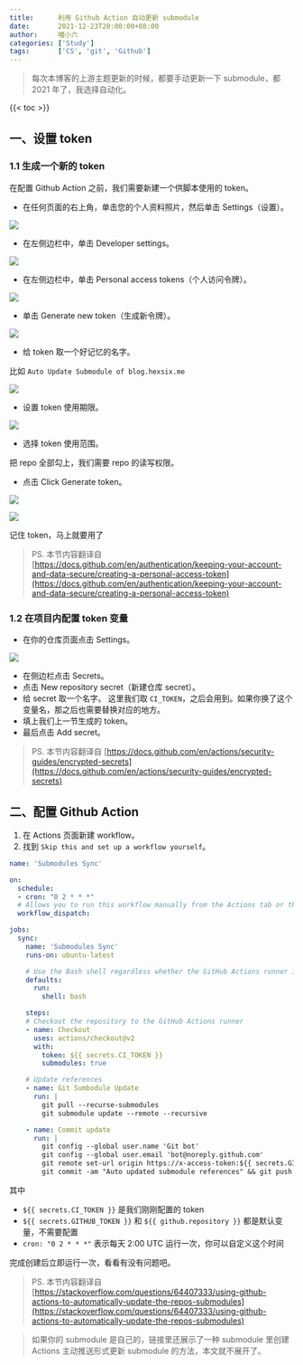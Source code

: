 ```yaml
---
title:      利用 Github Action 自动更新 submodule
date:       2021-12-23T20:00:00+08:00
author:     喵小六
categories: ['Study']
tags:       ['CS', 'git', 'Github']
---
```


> 每次本博客的上游主题更新的时候，都要手动更新一下 submodule，都 2021 年了，我选择自动化。

<!--more-->

{{< toc >}}

## 一、设置 token

### 1.1 生成一个新的 token

在配置 Github Action 之前，我们需要新建一个供脚本使用的 token。

- 在任何页面的右上角，单击您的个人资料照片，然后单击 Settings（设置）。

![](https://docs.github.com/assets/cb-34573/images/help/settings/userbar-account-settings.png)

- 在左侧边栏中，单击 Developer settings。

![](https://docs.github.com/assets/cb-6064/images/help/settings/developer-settings.png)

- 在左侧边栏中，单击 Personal access tokens（个人访问令牌）。

![](https://docs.github.com/assets/cb-7169/images/help/settings/personal_access_tokens_tab.png)

- 单击 Generate new token（生成新令牌）。

![](https://docs.github.com/assets/cb-6922/images/help/settings/generate_new_token.png)

- 给 token 取一个好记忆的名字。

比如 `Auto Update Submodule of blog.hexsix.me`

![](https://docs.github.com/assets/cb-3882/images/help/settings/token_description.png)

- 设置 token 使用期限。

![](https://docs.github.com/assets/cb-39860/images/help/settings/token_expiration.png)

- 选择 token 使用范围。

把 repo 全部勾上，我们需要 repo 的读写权限。

- 点击 Click Generate token。

![](https://docs.github.com/assets/cb-10912/images/help/settings/generate_token.png)

![](https://docs.github.com/assets/cb-33660/images/help/settings/personal_access_tokens.png)

记住 token，马上就要用了

> PS. 本节内容翻译自 [https://docs.github.com/en/authentication/keeping-your-account-and-data-secure/creating-a-personal-access-token](https://docs.github.com/en/authentication/keeping-your-account-and-data-secure/creating-a-personal-access-token)

### 1.2 在项目内配置 token 变量

- 在你的仓库页面点击 Settings。

![](https://docs.github.com/assets/cb-21851/images/help/repository/repo-actions-settings.png)

- 在侧边栏点击 Secrets。
- 点击 New repository secret（新建仓库 secret）。
- 给 secret 取一个名字。
  这里我们取 `CI_TOKEN`，之后会用到。如果你换了这个变量名，那之后也需要替换对应的地方。
- 填上我们上一节生成的 token。
- 最后点击 Add secret。

> PS. 本节内容翻译自 [https://docs.github.com/en/actions/security-guides/encrypted-secrets](https://docs.github.com/en/actions/security-guides/encrypted-secrets)

## 二、配置 Github Action

1. 在 Actions 页面新建 workflow。
2. 找到 `Skip this and set up a workflow yourself`。

```yaml
name: 'Submodules Sync'

on:
  schedule:
  - cron: "0 2 * * *"
  # Allows you to run this workflow manually from the Actions tab or through HTTP API
  workflow_dispatch:

jobs:
  sync:
    name: 'Submodules Sync'
    runs-on: ubuntu-latest

    # Use the Bash shell regardless whether the GitHub Actions runner is ubuntu-latest, macos-latest, or windows-latest
    defaults:
      run:
        shell: bash

    steps:
    # Checkout the repository to the GitHub Actions runner
    - name: Checkout
      uses: actions/checkout@v2
      with:
        token: ${{ secrets.CI_TOKEN }}
        submodules: true

    # Update references
    - name: Git Sumbodule Update
      run: |
        git pull --recurse-submodules
        git submodule update --remote --recursive

    - name: Commit update
      run: |
        git config --global user.name 'Git bot'
        git config --global user.email 'bot@noreply.github.com'
        git remote set-url origin https://x-access-token:${{ secrets.GITHUB_TOKEN }}@github.com/${{ github.repository }}
        git commit -am "Auto updated submodule references" && git push || echo "No changes to commit"
```

其中

- `${{ secrets.CI_TOKEN }}` 是我们刚刚配置的 token
- `${{ secrets.GITHUB_TOKEN }}` 和 `${{ github.repository }}` 都是默认变量，不需要配置
- `cron: "0 2 * * *"` 表示每天 2:00 UTC 运行一次，你可以自定义这个时间

完成创建后立即运行一次，看看有没有问题吧。

> PS. 本节内容翻译自 [https://stackoverflow.com/questions/64407333/using-github-actions-to-automatically-update-the-repos-submodules](https://stackoverflow.com/questions/64407333/using-github-actions-to-automatically-update-the-repos-submodules)

> 如果你的 submodule 是自己的，链接里还展示了一种 submodule 里创建 Actions 主动推送形式更新 submodule 的方法，本文就不展开了。
